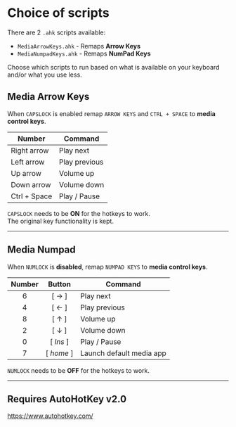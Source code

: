 # Choice of scripts

There are 2 `.ahk` scripts available:

* `MediaArrowKeys.ahk`  - Remaps **Arrow Keys**
* `MediaNumpadKeys.ahk` - Remaps **NumPad Keys**

Choose which scripts to run based on what is available on your keyboard and/or what you use less.

## Media Arrow Keys

When `CAPSLOCK` is enabled remap `ARROW KEYS` and `CTRL + SPACE` to **media control keys**.

| Number       | Command       |
|--------------|---------------|
| Right arrow  | Play next     |
| Left arrow   | Play previous |
| Up arrow     | Volume up     |
| Down arrow   | Volume down   |
| Ctrl + Space | Play / Pause  |

`CAPSLOCK` needs to be **ON** for the hotkeys to work.\
The original key functionality is kept.

----

## Media Numpad

When `NUMLOCK` is **disabled**, remap `NUMPAD KEYS` to **media control keys**.

| Number |   Button   | Command                  |
|:------:|:----------:|--------------------------|
|   6    | [ &rarr; ] | Play next                |
|   4    | [ &larr; ] | Play previous            |
|   8    | [ &uarr; ] | Volume up                |
|   2    | [ &darr; ] | Volume down              |
|   0    | [ *Ins* ]  | Play / Pause             |
|   7    | [ *home* ] | Launch default media app |

`NUMLOCK` needs to be **OFF** for the hotkeys to work.

----

## Requires AutoHotKey v2.0

https://www.autohotkey.com/ 